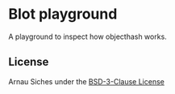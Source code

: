 # Blot playground

A playground to inspect how objecthash works.

## License

Arnau Siches under the [BSD-3-Clause License](LICENSE)
